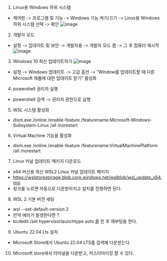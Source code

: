 1. Linux용 Windows 하위 시스템
  * 제어판 -> 프로그램 및 기능 -> Windows 기능 켜기/끄기 -> Linux용 Windows 하위 시스템 선택 -> 확인
  ![image](https://user-images.githubusercontent.com/96723249/230844186-9e34b699-64ba-4931-99e4-3ef650fba290.png)

2. 개발자 모드
  * 설정 -> 업데이트 및 보안 -> 개발자용 -> 개발자 모드 켬 -> 그 후 컴퓨터 재시작
  ![image](https://user-images.githubusercontent.com/96723249/230844279-1f09c21a-9b49-4092-b1d4-47606ef8d92d.png)

3. Windows 10 최신 업데이트하기
  ![image](https://user-images.githubusercontent.com/96723249/230844340-9e1e143a-9673-49bf-b02e-7d0b1a6e4d79.png)
  * 설정 -> Windows 업데이트 -> 고급 옵션 -> “Window를 업데이트할 때 다른 Microsoft 제품에 대한 업데이트 받기” 활성화

4. powershell 권리자 실행
  * powershell 검색 -> 권리자 권한으로 실행

5. WSL 시스템 활성화
  * dism.exe /online /enable-feature /featurename:Microsoft-Windows-Subsystem-Linux /all /norestart
 
6. Virtual Machine 기능을 활성화
  * dism.exe /online /enable-feature /featurename:VirtualMachinePlatform /all /norestart

7. Linux 커널 업데이트 패키지 다운로드
  * x64 머신용 최신 WSL2 Linux 커널 업데이트 패키지
  * https://wslstorestorage.blob.core.windows.net/wslblob/wsl_update_x64.msi
  * 링크를 누르면 자동으로 다운받아지고 설치를 진행하면 된다.

8. WSL 2 기본 버전 세팅
  * wsl --set-default-version 2
  * 만약 에러가 발생한다면 ?
  * bcdedit /set hypervisorlaunchtype auto 를 친 후 재부팅을 한다.

9. Ubuntu 22.04 Lts 설치
  * Microsoft Store에서 Ubuntu 22.04 LTS를 검색해 다운받는다.

10. Microsoft store에서 터미널을 다운받고, 커스터마이징 할 수 있다.

